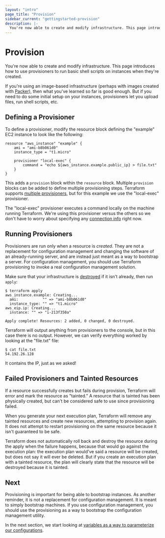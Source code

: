 ```yaml
---
layout: "intro"
page_title: "Provision"
sidebar_current: "gettingstarted-provision"
description: |-
  You're now able to create and modify infrastructure. This page introduces how to use provisioners to run basic shell scripts on instances when they're created.
---
```


# Provision

You're now able to create and modify infrastructure. This page
introduces how to use provisioners to run basic shell scripts on
instances when they're created.

If you're using an image-based infrastructure (perhaps with images
created with [Packer](https://www.packer.io)), then what you've
learned so far is good enough. But if you need to do some initial
setup on your instances, provisioners let you upload files,
run shell scripts, etc.

## Defining a Provisioner

To define a provisioner, modify the resource block defining the
"example" EC2 instance to look like the following:

```
resource "aws_instance" "example" {
	ami = "ami-b8b061d0"
	instance_type = "t1.micro"

	provisioner "local-exec" {
		command = "echo ${aws_instance.example.public_ip} > file.txt"
	}
}
```

This adds a `provision` block within the `resource` block. Multiple
`provision` blocks can be added to define multiple provisioning steps.
Terraform supports
[multiple provisioners](/docs/provisioners/index.html),
but for this example we use the "local-exec" provisioner.

The "local-exec" provisioner executes a command locally on the machine
running Terraform. We're using this provisioner versus the others so
we don't have to worry about specifying any
[connection info](/docs/provisioners/connection.html) right now.

## Running Provisioners

Provisioners are run only when a resource is _created_. They
are not a replacement for configuration management and changing
the software of an already-running server, and are instead just
meant as a way to bootstrap a server. For configuration management,
you should use Terraform provisioning to invoke a real configuration
management solution.

Make sure that your infrastructure is
[destroyed](/intro/getting-started/destroy.html) if it isn't already,
then run `apply`:

```
$ terraform apply
aws_instance.example: Creating...
  ami:           "" => "ami-b8b061d0"
  instance_type: "" => "t1.micro"
aws_eip.ip: Creating...
  instance: "" => "i-213f350a"

Apply complete! Resources: 2 added, 0 changed, 0 destroyed.
```

Terraform will output anything from provisioners to the console,
but in this case there is no output. However, we can verify
everything worked by looking at the "file.txt" file:

```
$ cat file.txt
54.192.26.128
```

It contains the IP, just as we asked!

## Failed Provisioners and Tainted Resources

If a resource successfully creates but fails during provision,
Terraform will error and mark the resource as "tainted." A
resource that is tainted has been physically created, but can't
be considered safe to use since provisioning failed.

When you generate your next execution plan, Terraform will remove
any tainted resources and create new resources, attempting to
provision again. It does not attempt to restart provisioning on the
same resource because it isn't guaranteed to be safe.

Terraform does not automatically roll back and destroy the resource
during the apply when the failure happens, because that would go
against the execution plan: the execution plan would've said a
resource will be created, but does not say it will ever be deleted.
But if you create an execution plan with a tainted resource, the
plan will clearly state that the resource will be destroyed because
it is tainted.

## Next

Provisioning is important for being able to bootstrap instances.
As another reminder, it is not a replacement for configuration
management. It is meant to simply bootstrap machines. If you use
configuration management, you should use the provisioning as a way
to bootstrap the configuration management utility.

In the next section, we start looking at [variables as a way to
parameterize our configurations](/intro/getting-started/variables.html).

